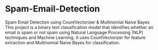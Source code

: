 # Spam-Email-Detection
Spam Email Detection using CountVectorizer & Multinomial Naive Bayes
This project is a binary text classification model that identifies whether an email is spam or not spam using Natural Language Processing (NLP) techniques and Machine Learning. It uses CountVectorizer for feature extraction and Multinomial Naive Bayes for classification.

